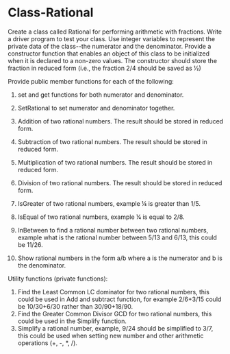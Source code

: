 # Class-Rational
Create a class called Rational for performing arithmetic with fractions. Write a driver program to test your class.
Use integer variables to represent the private data of the class--the numerator and the denominator. Provide a constructor function that enables an object of this class to be initialized when it is declared to a non-zero values. The constructor should store the fraction in reduced form (i.e., the fraction 2/4 should be saved as ½)

Provide public member functions for each of the following:

1.	set and get functions for both numerator and denominator.
2.	SetRational to set numerator and denominator together.
3.	Addition of two rational numbers. The result should be stored in reduced form.
4.	Subtraction of two rational numbers. The result should be stored in reduced form.
5.	Multiplication of two rational numbers. The result should be stored in reduced form.
6.	Division of two rational numbers. The result should be stored in reduced form.
7.	IsGreater of two rational numbers, example ¼ is greater than 1/5.
8.	IsEqual of two rational numbers, example ¼ is equal to 2/8.
9.	InBetween to find a rational number between two rational numbers, example what is the rational number between 5/13 and 6/13, this could be 11/26. 

10.	Show rational numbers in the form a/b where a is the numerator and b is the denominator.
 
Utility functions (private functions):

1.	Find the Least Common LC dominator for two rational numbers, this could be used in Add and subtract function, for example 2/6+3/15 could be 10/30+6/30 rather than 30/90+18/90.
2.	Find the Greater Common Divisor GCD for two rational numbers, this could be used in the Simplify function.
3.	Simplify a rational number, example, 9/24 should be simplified to 3/7, this could be used when setting new number and other arithmetic operations (+, -, *, /).

